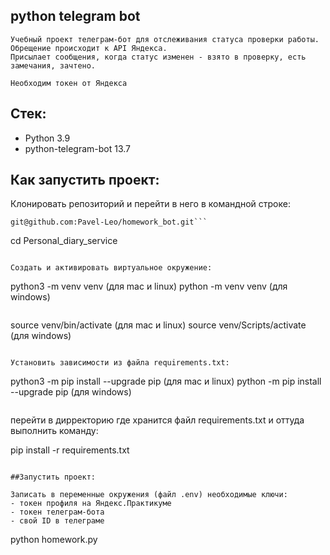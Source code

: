 ## python telegram bot

```
Учебный проект телеграм-бот для отслеживания статуса проверки работы. Обрещение происходит к API Яндексa.
Присылает сообщения, когда статус изменен - взято в проверку, есть замечания, зачтено.

Необходим токен от Яндекса
```

## Стек:
- Python 3.9
- python-telegram-bot 13.7

## Как запустить проект:

Клонировать репозиторий и перейти в него в командной строке:

```
git@github.com:Pavel-Leo/homework_bot.git```

```
cd Personal_diary_service
```

Cоздать и активировать виртуальное окружение:

```
python3 -m venv venv (для mac и linux)
python -m venv venv (для windows)
```

```
source venv/bin/activate (для mac и linux)
source venv/Scripts/activate (для windows)
```

Установить зависимости из файла requirements.txt:

```
python3 -m pip install --upgrade pip (для mac и linux)
python -m pip install --upgrade pip (для windows)
```

```
перейти в дирректорию где хранится файл requirements.txt и оттуда выполнить команду:

pip install -r requirements.txt
```

##Запустить проект:

Записать в переменные окружения (файл .env) необходимые ключи:
- токен профиля на Яндекс.Практикуме
- токен телеграм-бота
- свой ID в телеграме

```
python homework.py
```
